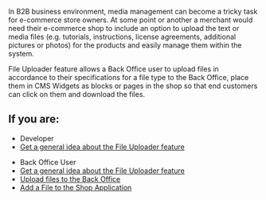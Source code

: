 In B2B business environment, media management can become a tricky task for e-commerce store owners. At some point or another a merchant would need their e-commerce shop to include an option to upload the text or media files (e.g. tutorials, instructions, license agreements, additional pictures or photos) for the products and easily manage them within the system.

File Uploader feature allows a Back Office user to upload files in accordance to their specifications for a file type to the Back Office, place them in CMS Widgets as blocks or pages in the shop so that end customers can click on them and download the files.

## If you are:

<div class="mr-container">
    <div class="mr-list-container">
        <!-- col1 -->
        <div class="mr-col">
            <ul class="mr-list mr-list-green">
                <li class="mr-title">Developer</li>
                <li><a href="https://documentation.spryker.com/docs/file-uploader-feature-overview" class="mr-link">Get a general idea about the File Uploader feature</a></li>
            </ul>
        </div>
        <!-- col2 -->
        <div class="mr-col">
            <ul class="mr-list mr-list-blue">
                <li class="mr-title"> Back Office User</li>
                <li><a href="https://documentation.spryker.com/docs/file-uploader-feature-overview" class="mr-link">Get a general idea about the File Uploader feature</a></li>
                <li><a href="https://documentation.spryker.com/docs/managing-file-tree#uploading-files" class="mr-link">Upload files to the Back Office</a></li>
                <li><a href="https://documentation.spryker.com/docs/adding-content-item-widgets-to-pages-and-blocks#adding-content-item-widgets-to-pages" class="mr-link">Add a File to the Shop Application</a></li>
            </ul>
        </div>
    </div>
</div>